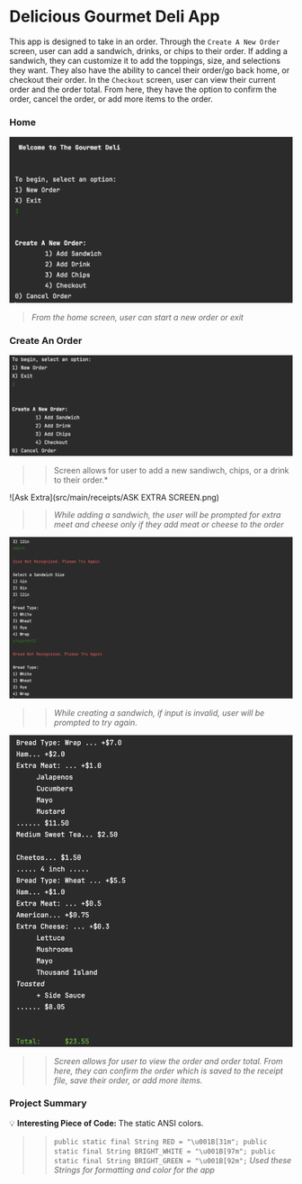 # Delicious Gourmet Deli App
This app is designed to take in an order. 
Through the `Create A New Order` screen, user can add a sandwich, drinks, or chips to their order. If adding a sandwich, they can customize it to add the toppings, size, and selections they want. They also have the ability to cancel their order/go back home, or checkout their order.
In the `Checkout` screen, user can view their current order and the order total. From here, they have the option to confirm the order, cancel the order, or add more items to the order.




### Home
![Deli Home](src/main/receipts/HOMEADDORDERSCREEN.png)
> *From the home screen, user can start a new order or exit*





### Create An Order
![AddSandwichScreen](src/main/receipts/CREATEORDER.png)
>> Screen allows for user to add a new sandiwch, chips, or a drink to their order.*

![Ask Extra](src/main/receipts/ASK EXTRA SCREEN.png)
>> *While adding a sandwich, the user will be prompted for extra meet and cheese only if they add meat or cheese to the order*

![Error Catch](src/main/receipts/ERRORCATCH.png)
>> *While creating a sandwich, if input is invalid, user will be prompted to try again.*

![Receipt](src/main/receipts/receipt.png)
>> *Screen allows for user to view the order and order total. From here, they can confirm the order which is saved to the receipt file, save their order, or add more items.*




### Project Summary


:bulb: **Interesting Piece of Code:** The static ANSI colors.

>> `public static final String RED = "\u001B[31m";
public static final String BRIGHT_WHITE = "\u001B[97m";
public static final String BRIGHT_GREEN = "\u001B[92m";`
>> *Used these Strings for formatting and color for the app*